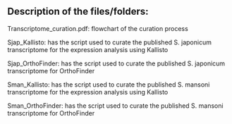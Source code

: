 ## Description of the files/folders:
Transcriptome_curation.pdf: flowchart of the curation process 

Sjap_Kallisto: has the script used to curate the published S. japonicum transcriptome for the expression analysis using Kallisto

Sjap_OrthoFinder: has the script used to curate the published S. japonicum transcriptome for OrthoFinder

Sman_Kallisto:  has the script used to curate the published S. mansoni transcriptome for the expression analysis using Kallisto

Sman_OrthoFinder: has the script used to curate the published S. mansoni transcriptome for OrthoFinder
